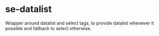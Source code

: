 # se-datalist
Wrapper around datalist and select tags, to provide datalist whenever it possible and fallback to select otherwise.
